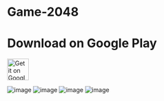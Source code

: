 # Game-2048
# Download on Google Play
<a href="https://play.google.com/store/apps/details?id=com.azamovhudstc.game2048">
<img alt="Get it on Google Play" src="https://play.google.com/intl/en_us/badges/images/apps/en-play-badge.png" height="50px"/></a>

![image](https://user-images.githubusercontent.com/108933534/214036157-86bac365-0ea1-4912-8f98-f548085f725b.png)
![image](https://user-images.githubusercontent.com/108933534/214036203-e40c3aa3-c120-40db-bef4-28426218f01c.png)
![image](https://user-images.githubusercontent.com/108933534/214036239-320ff770-ba7a-4e04-8267-a60e385ab196.png)
![image](https://user-images.githubusercontent.com/108933534/214036247-088fb3b4-d8bc-44e4-ad22-5e18e90d5308.png)


